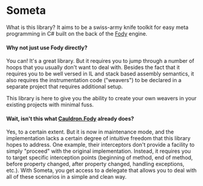 # Someta

What is this library?  It aims to be a swiss-army knife toolkit for easy meta programming in C# built on the back of the [Fody](https://github.com/Fody/Fody) engine.

#### Why not just use Fody directly?
You can!  It's a great library.  But it requires you to jump through a number of hoops that you usually don't want to deal with.  Besides the fact that it requires you to be well versed in IL and stack based assembly semantics, it also requires the instrumentation code ("weavers") to be declared in a separate project that requires additional setup.

This library is here to give you the ability to create your own weavers in your existing projects with minimal fuss.

#### Wait, isn't this what [Cauldron.Fody](https://github.com/Capgemini/Cauldron/tree/master/Fody) already does?

Yes, to a certain extent.  But it is now in maintenance mode, and the implementation lacks a certain degree of intuitive freedom that this library hopes to address.  One example, their interceptors don't provide a facility to simply "proceed" with the original implementation.  Instead, it requires you to target specific interception points (beginning of method, end of method, before property changed, after property changed, handling exceptions, etc.).  With Someta, you get access to a delegate that allows you to deal with all of these scenarios in a simple and clean way.
